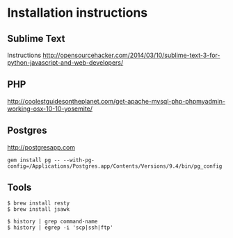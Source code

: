 # Installation instructions

## Sublime Text

Instructions
http://opensourcehacker.com/2014/03/10/sublime-text-3-for-python-javascript-and-web-developers/

## PHP

http://coolestguidesontheplanet.com/get-apache-mysql-php-phpmyadmin-working-osx-10-10-yosemite/

## Postgres

http://postgresapp.com

`gem install pg -- --with-pg-config=/Applications/Postgres.app/Contents/Versions/9.4/bin/pg_config`

## Tools

    $ brew install resty
    $ brew install jsawk

    $ history | grep command-name
    $ history | egrep -i 'scp|ssh|ftp'

